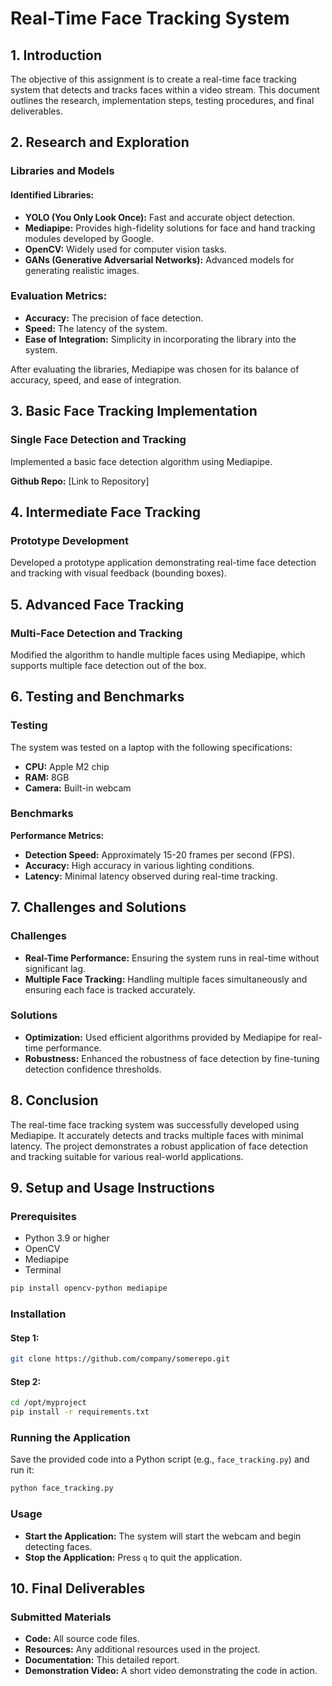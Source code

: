 # Real-Time Face Tracking System

## 1. Introduction

The objective of this assignment is to create a real-time face tracking system that detects and tracks faces within a video stream. This document outlines the research, implementation steps, testing procedures, and final deliverables.

## 2. Research and Exploration

### Libraries and Models

#### Identified Libraries:
- **YOLO (You Only Look Once):** Fast and accurate object detection.
- **Mediapipe:** Provides high-fidelity solutions for face and hand tracking modules developed by Google.
- **OpenCV:** Widely used for computer vision tasks.
- **GANs (Generative Adversarial Networks):** Advanced models for generating realistic images.

### Evaluation Metrics:
- **Accuracy:** The precision of face detection.
- **Speed:** The latency of the system.
- **Ease of Integration:** Simplicity in incorporating the library into the system.

After evaluating the libraries, Mediapipe was chosen for its balance of accuracy, speed, and ease of integration.

## 3. Basic Face Tracking Implementation

### Single Face Detection and Tracking
Implemented a basic face detection algorithm using Mediapipe.

**Github Repo:** [Link to Repository]

## 4. Intermediate Face Tracking

### Prototype Development
Developed a prototype application demonstrating real-time face detection and tracking with visual feedback (bounding boxes).

## 5. Advanced Face Tracking

### Multi-Face Detection and Tracking
Modified the algorithm to handle multiple faces using Mediapipe, which supports multiple face detection out of the box.

## 6. Testing and Benchmarks

### Testing
The system was tested on a laptop with the following specifications:
- **CPU:** Apple M2 chip
- **RAM:** 8GB
- **Camera:** Built-in webcam

### Benchmarks
**Performance Metrics:**
- **Detection Speed:** Approximately 15-20 frames per second (FPS).
- **Accuracy:** High accuracy in various lighting conditions.
- **Latency:** Minimal latency observed during real-time tracking.

## 7. Challenges and Solutions

### Challenges
- **Real-Time Performance:** Ensuring the system runs in real-time without significant lag.
- **Multiple Face Tracking:** Handling multiple faces simultaneously and ensuring each face is tracked accurately.

### Solutions
- **Optimization:** Used efficient algorithms provided by Mediapipe for real-time performance.
- **Robustness:** Enhanced the robustness of face detection by fine-tuning detection confidence thresholds.

## 8. Conclusion
The real-time face tracking system was successfully developed using Mediapipe. It accurately detects and tracks multiple faces with minimal latency. The project demonstrates a robust application of face detection and tracking suitable for various real-world applications.

## 9. Setup and Usage Instructions

### Prerequisites
- Python 3.9 or higher
- OpenCV
- Mediapipe
- Terminal

```sh
pip install opencv-python mediapipe
```

### Installation

#### Step 1:
```sh
git clone https://github.com/company/somerepo.git
```

#### Step 2:
```sh
cd /opt/myproject
pip install -r requirements.txt
```

### Running the Application
Save the provided code into a Python script (e.g., `face_tracking.py`) and run it:

```sh
python face_tracking.py
```

### Usage
- **Start the Application:** The system will start the webcam and begin detecting faces.
- **Stop the Application:** Press `q` to quit the application.

## 10. Final Deliverables

### Submitted Materials
- **Code:** All source code files.
- **Resources:** Any additional resources used in the project.
- **Documentation:** This detailed report.
- **Demonstration Video:** A short video demonstrating the code in action.
